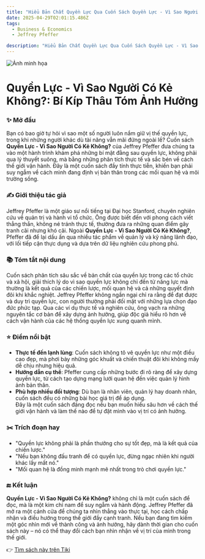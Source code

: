 ```yaml
---
title: "Hiểu Bản Chất Quyền Lực Qua Cuốn Sách Quyền Lực - Vì Sao Người Có Kẻ Không?"
date: 2025-04-29T02:01:15.486Z
tags:
  - Business & Economics
  - Jeffrey Pfeffer

description: "Hiểu Bản Chất Quyền Lực Qua Cuốn Sách Quyền Lực - Vì Sao Người Có Kẻ Không?"
---
```


![Ảnh minh họa](https://images.unsplash.com/photo-1529590003495-b2646e2718bf?crop=entropy&cs=tinysrgb&fit=max&fm=jpg&ixid=M3w3MzA0NDl8MHwxfHNlYXJjaHwxfHxib29rJTJDcmVhZGluZ3xlbnwwfHx8fDE3NDU4NDgyMjN8MA&ixlib=rb-4.0.3&q=80&w=400) 

 # Quyền Lực - Vì Sao Người Có Kẻ Không?: Bí Kíp Thâu Tóm Ảnh Hưởng

### ✨ Mở đầu  
Bạn có bao giờ tự hỏi vì sao một số người luôn nắm giữ vị thế quyền lực, trong khi những người khác dù tài năng vẫn mãi đứng ngoài lề? Cuốn sách **Quyền Lực - Vì Sao Người Có Kẻ Không?** của Jeffrey Pfeffer đưa chúng ta vào một hành trình khám phá những bí mật đằng sau quyền lực, không phải qua lý thuyết suông, mà bằng những phân tích thực tế và sắc bén về cách thế giới vận hành. Đây là một cuốn sách đầy tính thực tiễn, khiến bạn phải suy ngẫm về cách mình đang định vị bản thân trong các mối quan hệ và môi trường sống.

### ✍️ Giới thiệu tác giả  
Jeffrey Pfeffer là một giáo sư nổi tiếng tại Đại học Stanford, chuyên nghiên cứu về quản trị và hành vi tổ chức. Ông được biết đến với phong cách viết thẳng thắn, không né tránh thực tế, thường đưa ra những quan điểm gây tranh cãi nhưng khó cãi. Ngoài **Quyền Lực - Vì Sao Người Có Kẻ Không?**, Pfeffer đã để lại dấu ấn qua nhiều tác phẩm về quản lý và kỹ năng lãnh đạo, với lối tiếp cận thực dụng và dựa trên dữ liệu nghiên cứu phong phú.

### 📚 Tóm tắt nội dung  
Cuốn sách phân tích sâu sắc về bản chất của quyền lực trong các tổ chức và xã hội, giải thích lý do vì sao quyền lực không chỉ đến từ năng lực mà thường là kết quả của các chiến lược, mối quan hệ và cả những quyết định đôi khi khắc nghiệt. Jeffrey Pfeffer không ngần ngại chỉ ra rằng để đạt được và duy trì quyền lực, con người thường phải đối mặt với những lựa chọn đạo đức phức tạp. Qua các ví dụ thực tế và nghiên cứu, ông vạch ra những nguyên tắc cơ bản để xây dựng ảnh hưởng, giúp độc giả hiểu rõ hơn về cách vận hành của các hệ thống quyền lực xung quanh mình.

### ⭐ Điểm nổi bật  
- **Thực tế đến lạnh lùng**: Cuốn sách không tô vẽ quyền lực như một điều cao đẹp, mà phơi bày những góc khuất và chiến thuật đôi khi không mấy dễ chịu nhưng hiệu quả.  
- **Hướng dẫn cụ thể**: Pfeffer cung cấp những bước đi rõ ràng để xây dựng quyền lực, từ cách tạo dựng mạng lưới quan hệ đến việc quản lý hình ảnh bản thân.  
- **Phù hợp nhiều đối tượng**: Dù bạn là nhân viên, quản lý hay doanh nhân, cuốn sách đều có những bài học giá trị để áp dụng.  
Đây là một cuốn sách đáng đọc nếu bạn muốn hiểu sâu hơn về cách thế giới vận hành và làm thế nào để tự đặt mình vào vị trí có ảnh hưởng.

### ✂️ Trích đoạn hay  
- "Quyền lực không phải là phần thưởng cho sự tốt đẹp, mà là kết quả của chiến lược."  
- "Nếu bạn không đấu tranh để có quyền lực, đừng ngạc nhiên khi người khác lấy mất nó."  
- "Mối quan hệ là đồng minh mạnh mẽ nhất trong trò chơi quyền lực."

### 🔚 Kết luận  
**Quyền Lực - Vì Sao Người Có Kẻ Không?** không chỉ là một cuốn sách để đọc, mà là một kim chỉ nam để suy ngẫm và hành động. Jeffrey Pfeffer đã mở ra một cánh cửa để chúng ta nhìn thẳng vào thực tại, học cách chấp nhận và điều hướng trong thế giới đầy cạnh tranh. Nếu bạn đang tìm kiếm một góc nhìn mới về thành công và ảnh hưởng, hãy dành thời gian cho cuốn sách này – nó có thể thay đổi cách bạn nhìn nhận về vị trí của mình trong thế giới.

👉 [Tìm sách này trên Tiki](https://tiki.vn/search?q=Quy%E1%BB%81n%20L%E1%BB%B1c%20-%20V%C3%AC%20Sao%20Ng%C6%B0%E1%BB%9Di%20C%C3%B3%20K%E1%BA%BB%20Kh%C3%B4ng%3F)